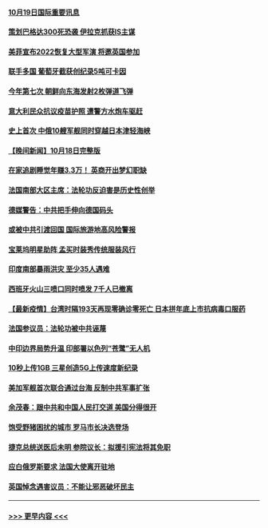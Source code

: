 #### [10月19日国际重要讯息](../pages/prog202/a103246797.md?t=10191650) 
#### [策划巴格达300死恐袭 伊拉克抓获IS主谋](../pages/prog202/a103246734.md?t=10191650) 
#### [美菲宣布2022恢复大型军演 将邀英国参加](../pages/prog202/a103244214.md?t=10191650) 
#### [联手多国 葡萄牙截获创纪录5吨可卡因](../pages/prog202/a103246329.md?t=10191650) 
#### [今年第七次 朝鲜向东海发射2枚弹道飞弹](../pages/prog202/a103246556.md?t=10191650) 
#### [意大利民众抗议疫苗护照 遭警方水炮车驱赶](../pages/prog202/a103246377.md?t=10191650) 
#### [史上首次 中俄10艘军舰同时穿越日本津轻海峡](../pages/prog202/a103246581.md?t=10191650) 
#### [【晚间新闻】10月18日完整版](../pages/prog202/a103246571.md?t=10191650) 
#### [在家追剧睡觉年赚3.3万！ 英商开出梦幻职缺](../pages/prog202/a103245990.md?t=10191650) 
#### [法国南部大区主席：法轮功反迫害是历史性创举](../pages/prog202/a103246483.md?t=10191650) 
#### [德媒警告：中共把手伸向德国码头](../pages/prog202/a103246334.md?t=10191650) 
#### [或被中共引渡回国 国际旅游地高风险警报](../pages/prog202/a103246310.md?t=10191650) 
#### [宝莱坞明星助阵 孟买时装秀传统服装风行](../pages/prog202/a103246279.md?t=10191650) 
#### [印度南部暴雨洪灾 至少35人遇难](../pages/prog202/a103246259.md?t=10191650) 
#### [西班牙火山三喷口同时喷发 7千人已撤离](../pages/prog202/a103246250.md?t=10191650) 
#### [【最新疫情】台湾时隔193天再现零确诊零死亡 日本拼年底上市抗病毒口服药](../pages/prog202/a103246112.md?t=10191650) 
#### [法国参议员：法轮功被中共诬蔑](../pages/prog202/a103246004.md?t=10191650) 
#### [中印边界局势升温 印部署以色列“苍鹭”无人机](../pages/prog202/a103245905.md?t=10191650) 
#### [10秒上传1GB 三星创造5G上传速度新纪录](../pages/prog202/a103245894.md?t=10191650) 
#### [美加军舰首次联合通过台海 反制中共军事扩张](../pages/prog202/a103245819.md?t=10191650) 
#### [余茂春：跟中共和中国人民打交道 美国分得很开](../pages/prog202/a103245722.md?t=10191650) 
#### [饱受野猪困扰的城市 罗马市长决选登场](../pages/prog202/a103245686.md?t=10191650) 
#### [捷克总统送医后未明 参院议长：拟援引宪法将其免职](../pages/prog202/a103245672.md?t=10191650) 
#### [应白俄罗斯要求 法国大使离开驻地](../pages/prog202/a103245652.md?t=10191650) 
#### [英国悼念遇害议员：不能让邪恶破坏民主](../pages/prog202/a103245533.md?t=10191650) 

----
#### [ >>> 更早内容 <<< ](../indexes/prog202-earlier.md)
